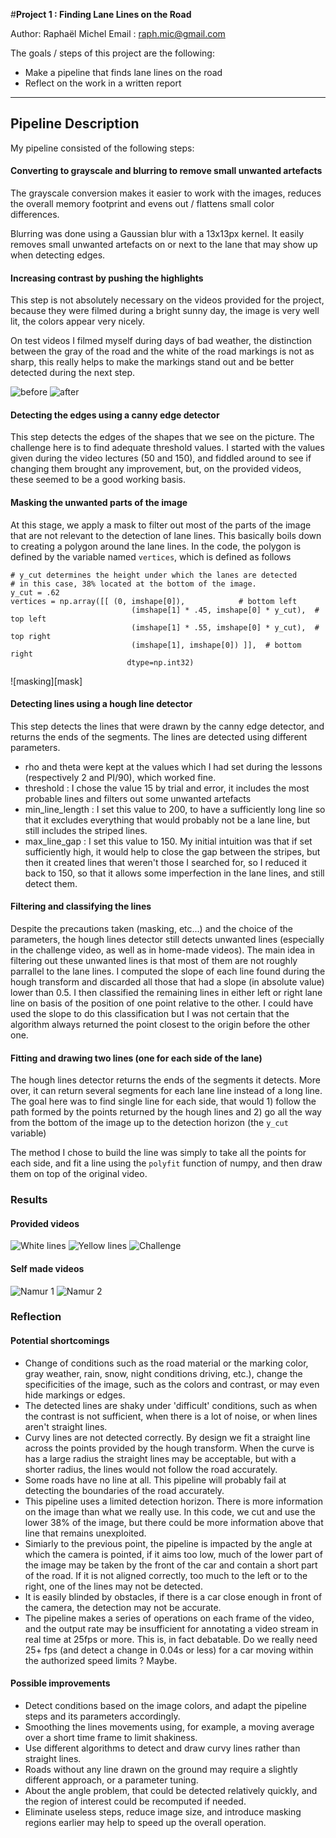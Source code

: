 #**Project 1 : Finding Lane Lines on the Road** 

Author: Raphaël Michel
Email : raph.mic@gmail.com

The goals / steps of this project are the following:
* Make a pipeline that finds lane lines on the road
* Reflect on the work in a written report


[//]: # (Image References)
[contrast-before]: ./images/contrast-before.png "Before contrast"
[contrast-after]: ./images/contrast-after.png "After contrast"
[result1]: ./images/white-output.png "Lane lines - provided video"
[result2]: ./images/yellow-output.png "Lane lines - provided video"
[result3]: ./images/challenge-output.png "Lane lines - challenge video"
[result4]: ./images/result-namur-1.png "Lane lines - self-made video"
[result5]: ./images/result-namur-2.png "Lane lines - self-made video"
---

## Pipeline Description

My pipeline consisted of the following steps: 

#### Converting to grayscale and blurring to remove small unwanted artefacts
The grayscale conversion makes it easier to work with the images, reduces the overall memory footprint and evens out / flattens small color differences. 

Blurring was done using a Gaussian blur with a 13x13px kernel. It easily removes small unwanted artefacts on or next to the lane that may show up when detecting edges.

#### Increasing contrast by pushing the highlights 
 
 This step is not absolutely necessary on the videos provided for the project, because they were filmed during a bright sunny day, the image is very well lit, the colors appear very nicely.
  
On test videos I filmed myself during days of bad weather, the distinction between the gray of the road and the white of the road markings is not as sharp, this really helps to make the markings stand out and be better detected during the next step.

![before][contrast-before] ![after][contrast-after]

####  Detecting the edges using a canny edge detector

This step detects the edges of the shapes that we see on the picture.
The challenge here is to find adequate threshold values. I started with the values given during the video lectures (50 and 150), and fiddled around to see if changing them brought any improvement, but, on the provided videos, these seemed to be a good working basis. 

#### Masking the unwanted parts of the image

At this stage, we apply a mask to filter out most of the parts of the image that are not relevant to the detection of lane lines. This basically boils down to creating a polygon around the lane lines. In the code, the polygon is defined by the variable named `vertices`, which is defined as follows

```
# y_cut determines the height under which the lanes are detected 
# in this case, 38% located at the bottom of the image.
y_cut = .62
vertices = np.array([[ (0, imshape[0]),            # bottom left
                           (imshape[1] * .45, imshape[0] * y_cut),  # top left
                           (imshape[1] * .55, imshape[0] * y_cut),  # top right
                           (imshape[1], imshape[0]) ]],  # bottom right
                          dtype=np.int32)
```
![masking][mask]

#### Detecting lines using a hough line detector

This step detects the lines that were drawn by the canny edge detector, and returns the ends of the segments. The lines are detected using different parameters.
* rho and theta were kept at the values which I had set during the lessons (respectively 2 and PI/90), which worked fine.
* threshold : I chose the value 15 by trial and error, it includes the most probable lines and filters out some  unwanted artefacts
* min_line_length : I set this value to 200, to have a sufficiently long line so that it excludes everything that would probably not be a lane line, but still includes the striped lines.
* max_line_gap : I set this value to 150. My initial intuition was that if set sufficiently high, it would help to close the gap between the stripes, but then it created lines that weren't those I searched for, so I reduced it back to 150, so that it allows some imperfection in the lane lines, and still detect them.

#### Filtering and classifying the lines

Despite the precautions taken (masking, etc...) and the choice of the parameters, the hough lines detector still detects unwanted lines (especially in the challenge video, as well as in home-made videos). The main idea in filtering out these unwanted lines is that most of them are not roughly parrallel to the lane lines. I computed the slope of each line found during the hough transform and discarded all those that had a slope (in absolute value)  lower than 0.5. I then classified the remaining lines in either left or right lane line on basis of the position of one point relative to the other. I could have used the slope to do this classification but I was not certain that the algorithm always returned the point closest to the origin before the other one.

#### Fitting and drawing two lines (one for each side of the lane)
 
 The hough lines detector returns the ends of the segments it detects. More over, it can return several segments for each lane line instead of a long line. The goal here was to find single line for each side, that would 1) follow the path formed by the points returned by the hough lines and 2) go all the way from the bottom of the image up to the detection horizon (the `y_cut` variable)

The method I chose to build the line was simply to take all the points for each side, and fit a line using the `polyfit` function of numpy, and then draw them on top of the original video.


### Results

#### Provided videos

![White lines][result1] ![Yellow lines][result2]  ![Challenge][result3] 

#### Self made videos

![Namur 1][result4] ![Namur 2][result5]  
### Reflection

#### Potential shortcomings

* Change of conditions such as the road material or the marking color, gray weather, rain, snow, night conditions driving, etc.), change the specificities of the image, such as the colors and contrast, or may even hide markings or edges.
* The detected lines are shaky under 'difficult' conditions, such as when the contrast is not sufficient, when there is a lot of noise, or when lines aren't straight lines.
* Curvy lines are not detected correctly. By design we fit a straight line across the points provided by the hough transform. When the curve is has a large radius the straight lines may be acceptable, but with a shorter radius, the lines would not follow the road accurately.
* Some roads have no line at all. This pipeline will probably fail at detecting the boundaries of the road accurately.
* This pipeline uses a limited detection horizon. There is more information on the image than what we really use. In this code, we cut and use the lower 38% of the image, but there could be more information above that line that remains unexploited.
* Simiarly to the previous point, the pipeline is impacted by the angle at which the camera is pointed, if it aims too low, much of the lower part of the image may be taken by the front of the car and contain a short part of the road. If it is not aligned correctly, too much to the left or to the right, one of the lines may not be detected.
* It is easily blinded by obstacles, if there is a car close enough in front of the camera, the detection may not be accurate.
* The pipeline makes a series of operations on each frame of the video, and the output rate may be insufficient for annotating a video stream in real time at 25fps or more. This is, in fact debatable. Do we really need 25+ fps (and  detect a change in 0.04s or less) for a car moving within the authorized speed limits ? Maybe.

#### Possible improvements

* Detect conditions based on the image colors, and adapt the pipeline steps and its parameters accordingly.
* Smoothing the lines movements using, for example, a moving average over a short time frame to limit shakiness.
* Use different algorithms to detect and draw curvy lines rather than straight lines. 
* Roads without any line drawn on the ground may require a slightly different approach, or a parameter tuning.
* About the angle problem, that could be detected relatively quickly, and the region of interest could be recomputed if needed.
* Eliminate useless steps, reduce image size, and introduce masking regions earlier may help to speed up the overall operation.
